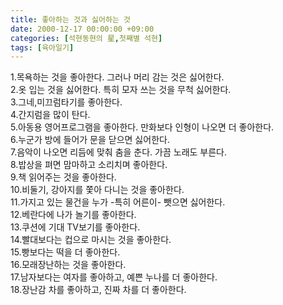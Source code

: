```yaml
---
title: 좋아하는 것과 싫어하는 것
date: 2000-12-17 00:00:00 +09:00
categories: [석현동현의 星,첫째별 석현]
tags: [육아일기]
---
```


1.목욕하는 것을 좋아한다. 그러나 머리 감는 것은 싫어한다.  
2.옷 입는 것을 싫어한다. 특히 모자 쓰는 것을 무척 싫어한다.  
3.그네,미끄럼타기를 좋아한다.  
4.간지럼을 많이 탄다.  
5.아동용 영어프로그램을 좋아한다. 만화보다 인형이 나오면 더 좋아한다.  
6.누군가 방에 들어가 문을 닫으면 싫어한다.  
7.음악이 나오면 리듬에 맞춰 춤을 춘다. 가끔 노래도 부른다.  
8.밥상을 펴면 맘마하고 소리치며 좋아한다.  
9.책 읽어주는 것을 좋아한다.  
10.비둘기, 강아지를 쫓아 다니는 것을 좋아한다.  
11.가지고 있는 물건을 누가 -특히 어른이- 뺏으면 싫어한다.  
12.베란다에 나가 놀기를 좋아한다.  
13.쿠션에 기대 TV보기를 좋아한다.  
14.빨대보다는 컵으로 마시는 것을 좋아한다.  
15.빵보다는 떡을 더 좋아한다.  
16.모래장난하는 것을 좋아한다.  
17.남자보다는 여자를 좋아하고, 예쁜 누나를 더 좋아한다.  
18.장난감 차를 좋아하고, 진짜 차를 더 좋아한다.  

